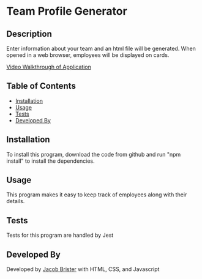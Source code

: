 # Team Profile Generator

## Description
Enter information about your team and an html file will be generated.
When opened in a web browser, employees will be displayed on cards.

[Video Walkthrough of Application](https://drive.google.com/file/d/1h870G0L3YYfpwR1I7kweHzofDuPzcbIb/view)

## Table of Contents
- [Installation](#installation)
- [Usage](#usage)
- [Tests](#tests)
- [Developed By](#developed-by)

## Installation
To install this program, download the code from github and run "npm install" to install the dependencies.

## Usage
This program makes it easy to keep track of employees along with their details.

## Tests
Tests for this program are handled by Jest

## Developed By
Developed by [Jacob Brister](https://github.com/jbrister71) with HTML, CSS, and Javascript